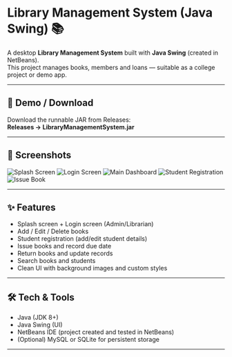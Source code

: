 # Library Management System (Java Swing) 📚

A desktop **Library Management System** built with **Java Swing** (created in NetBeans).  
This project manages books, members and loans — suitable as a college project or demo app.

---

## 🔗 Demo / Download
Download the runnable JAR from Releases:  
**Releases → LibraryManagementSystem.jar**

---

## 📸 Screenshots



![Splash Screen](assets/screenshots/splash.png)
![Login Screen](assets/screenshots/login.png)
![Main Dashboard](assets/screenshots/dashboard.png)
![Student Registration](assets/screenshots/student-registration.png)
![Issue Book](assets/screenshots/issue-book.png)

---

## ✨ Features
- Splash screen + Login screen (Admin/Librarian)  
- Add / Edit / Delete books  
- Student registration (add/edit student details)  
- Issue books and record due date  
- Return books and update records  
- Search books and students  
- Clean UI with background images and custom styles

---

## 🛠 Tech & Tools
- Java (JDK 8+)  
- Java Swing (UI)  
- NetBeans IDE (project created and tested in NetBeans)  
- (Optional) MySQL or SQLite for persistent storage

---



